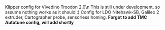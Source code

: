 Klipper config for Vivedino Troodon 2.0\n
This is still under development, so assume nothing works as it should :)
Config for LDO Nitehawk-SB, Galileo 2 extruder, Cartographer probe, sensorless homing.
**Forgot to add TMC Autotune config, will add shortly**
